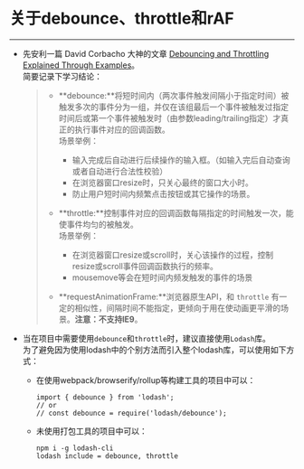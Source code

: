 # 关于debounce、throttle和rAF
----------------------------

- 先安利一篇 David Corbacho 大神的文章 [Debouncing and Throttling Explained Through Examples](https://css-tricks.com/debouncing-throttling-explained-examples/)。  
  简要记录下学习结论：
  
  > - **debounce:**将短时间内（两次事件触发间隔小于指定时间）被触发多次的事件分为一组，并仅在该组最后一个事件被触发过指定时间后或第一个事件被触发时（由参数leading/trailing指定）才真正的执行事件对应的回调函数。  
  >   场景举例：  
  >   - 输入完成后自动进行后续操作的输入框。（如输入完后自动查询或者自动进行合法性校验）
  >   - 在浏览器窗口resize时，只关心最终的窗口大小时。
  >   - 防止用户短时间内频繁点击按钮或其它操作的场景。
  >   
  > - **throttle:**控制事件对应的回调函数每隔指定的时间触发一次，能使事件均匀的被触发。  
  >   场景举例：  
  >   - 在浏览器窗口resize或scroll时，关心该操作的过程，控制resize或scroll事件回调函数执行的频率。
  >   - mousemove等会在短时间内频发触发的事件的场景
  >   
  > - **requestAnimationFrame:**浏览器原生API，和 `throttle` 有一定的相似性，间隔时间不能指定，更倾向于用在使动画更平滑的场景。**注意：不支持IE9**。

- 当在项目中需要使用`debounce`和`throttle`时，建议直接使用`Lodash`库。  
  为了避免因为使用lodash中的个别方法而引入整个lodash库，可以使用如下方式：

  - 在使用webpack/browserify/rollup等构建工具的项目中可以：
    ```ecmascript 6
    import { debounce } from 'lodash';
    // or
    // const debounce = require('lodash/debounce');
    ```

  - 未使用打包工具的项目中可以：
    ```Command Line
    npm i -g lodash-cli
    lodash include = debounce, throttle
    ```
